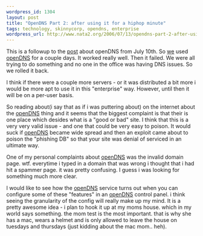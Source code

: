 ```yaml
--- 
wordpress_id: 1304
layout: post
title: "OpenDNS Part 2: after using it for a hiphop minute"
tags: technology, skinnycorp, opendns, enterprise
wordpress_url: http://www.nata2.org/2006/07/13/opendns-part-2-after-using-it-for-a-hiphop-minute/
---
```

This is a followup to the <a href="http://www.nata2.org/2006/07/10/opendns/">post</a> about openDNS from July 10th.
So <a href="http://www.skinnycorp.com">we</a> used <a href="http://www.opendns.com">openDNS</a> for a couple days. It worked really well. Then it failed. We were all trying to do something and no one in the office was having DNS issues. So we rolled it back.

I think if there were a couple more servers - or it was distributed a bit more i would be more apt to use it in this "enterprise" way. However, until then it will be on a per-user basis.

So reading about(i say that as if i was puttering about) on the internet  about the <a href="http://www.opendns.com">openDNS</a> thing and it seems that the biggest complaint is that their is one place which desides what is a "good or bad" site. I think that this is a very very valid issue - and one that could be very easy to poison. It would suck if <a href="http://www.opendns.com">openDNS</a> became wide spread and then an exploit came about to poison the "phishing DB" so that your site was denial of serviced in an ultimate way.

One of my personal complaints about <a href="http://www.opendns.com">openDNS</a> was the invalid domain page. wtf. everytime i typed in a domain that was wrong i thought that i had hit a spammer page. it was pretty confusing. I guess i was looking for something much more clear.

I would like to see how the <a href="http://www.opendns.com">openDNS</a> service turns out when you can configure some of these "features" in an <a href="http://www.opendns.com">openDNS</a> control panel. i think seeing the granularity of the config will really make up my mind.
It is a pretty awesome idea -  i plan to hook it up at my moms house. which in my world says something. the mom test is the most important. that is why she has a mac, wears a helmet and is only allowed to leave the house on tuesdays and thursdays (just kidding about the mac mom.. heh).
